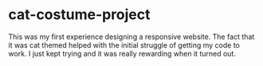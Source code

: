 # cat-costume-project
This was my first experience designing a responsive website. The fact that it was cat themed helped with the initial struggle of getting my code to work. I just kept trying and it was really rewarding when it turned out. 
